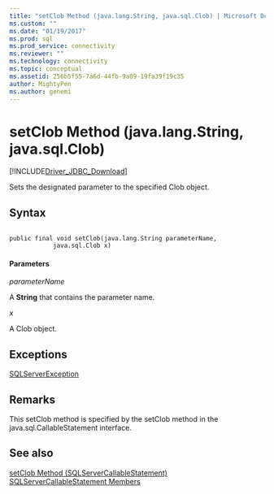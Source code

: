 ```yaml
---
title: "setClob Method (java.lang.String, java.sql.Clob) | Microsoft Docs"
ms.custom: ""
ms.date: "01/19/2017"
ms.prod: sql
ms.prod_service: connectivity
ms.reviewer: ""
ms.technology: connectivity
ms.topic: conceptual
ms.assetid: 256b5f55-7a6d-44fb-9a09-19fa39f19c35
author: MightyPen
ms.author: genemi
---
```

# setClob Method (java.lang.String, java.sql.Clob)
[!INCLUDE[Driver_JDBC_Download](../../../includes/driver_jdbc_download.md)]

  Sets the designated parameter to the specified Clob object.  
  
## Syntax  
  
```  
  
public final void setClob(java.lang.String parameterName,  
            java.sql.Clob x)  
```  
  
#### Parameters  
 *parameterName*  
  
 A **String** that contains the parameter name.  
  
 *x*  
  
 A Clob object.  
  
## Exceptions  
 [SQLServerException](../../../connect/jdbc/reference/sqlserverexception-class.md)  
  
## Remarks  
 This setClob method is specified by the setClob method in the java.sql.CallableStatement interface.  
  
## See also  
 [setClob Method &#40;SQLServerCallableStatement&#41;](../../../connect/jdbc/reference/setclob-method-sqlservercallablestatement.md)   
 [SQLServerCallableStatement Members](../../../connect/jdbc/reference/sqlservercallablestatement-members.md)  
  
  
